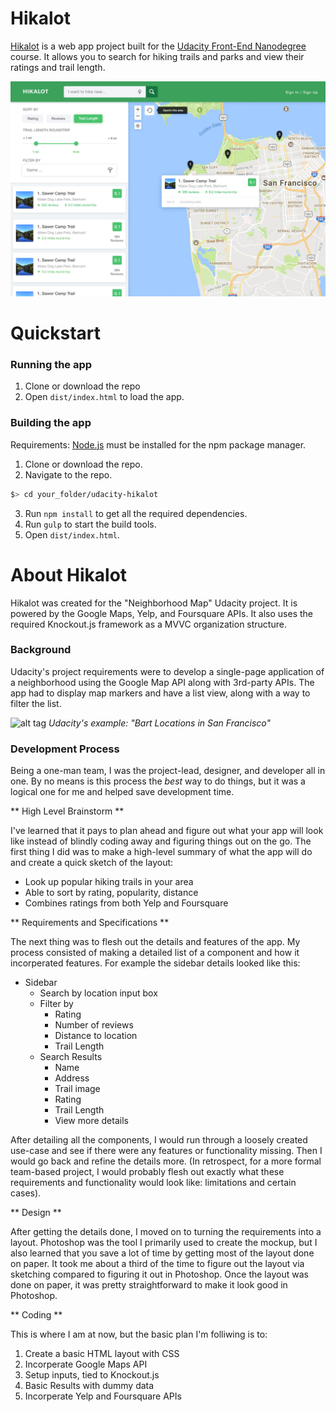 Hikalot
===============================
[Hikalot](https://github.com/jonwonglam/udacity-hikalot) is a web app project built for the [Udacity Front-End Nanodegree](https://www.udacity.com/course/front-end-web-developer-nanodegree--nd001) course. It allows you to search for hiking trails and parks and view their ratings and trail length.

![alt tag](./hikalot.jpg)

# Quickstart
### Running the app
1. Clone or download the repo
2. Open `dist/index.html` to load the app.

### Building the app
Requirements: [Node.js](https://nodejs.org/en/) must be installed for the npm package manager.
1. Clone or download the repo.
2. Navigate to the repo.
```bash
$> cd your_folder/udacity-hikalot
```
3. Run `npm install` to get all the required dependencies.
4. Run `gulp` to start the build tools.
5. Open `dist/index.html`.

# About Hikalot
Hikalot was created for the "Neighborhood Map" Udacity project.
It is powered by the Google Maps, Yelp, and Foursquare APIs. It also uses the required Knockout.js framework as a MVVC organization structure.

### Background
Udacity's project requirements were to develop a single-page application of a neighborhood using the Google Map API along with 3rd-party APIs. The app had to display map markers and have a list view, along with a way to filter the list.

![alt tag](http://i.imgur.com/7SJztlY.png)
*Udacity's example: "Bart Locations in San Francisco"*

### Development Process

Being a one-man team, I was the project-lead, designer, and developer all in one. By no means is this process the *best* way to do things, but it was a logical one for me and helped save development time.

** High Level Brainstorm **

I've learned that it pays to plan ahead and figure out what your app will look like instead of blindly coding away and figuring things out on the go. The first thing I did was to make a high-level summary of what the app will do and create a quick sketch of the layout:
* Look up popular hiking trails in your area
* Able to sort by rating, popularity, distance
* Combines ratings from both Yelp and Foursquare

** Requirements and Specifications **

The next thing was to flesh out the details and features of the app. My process consisted of making a detailed list of a component and how it incorperated features. For example the sidebar details looked like this:
* Sidebar
    * Search by location input box
    * Filter by
        * Rating
        * Number of reviews
        * Distance to location
        * Trail Length
    * Search Results
        * Name
        * Address
        * Trail image
        * Rating
        * Trail Length
        * View more details

After detailing all the components, I would run through a loosely created use-case and see if there were any features or functionality missing. Then I would go back and refine the details more. (In retrospect, for a more formal team-based project, I would probably flesh out exactly what these requirements and functionality would look like: limitations and certain cases).

** Design **

After getting the details done, I moved on to turning the requirements into a layout. Photoshop was the tool I primarily used to create the mockup, but I also learned that you save a lot of time by getting most of the layout done on paper. It took me about a third of the time to figure out the layout via sketching compared to figuring it out in Photoshop. Once the layout was done on paper, it was pretty straightforward to make it look good in Photoshop.

** Coding **

This is where I am at now, but the basic plan I'm folliwing is to:
1. Create a basic HTML layout with CSS
2. Incorperate Google Maps API
3. Setup inputs, tied to Knockout.js
4. Basic Results with dummy data
5. Incorperate Yelp and Foursquare APIs
